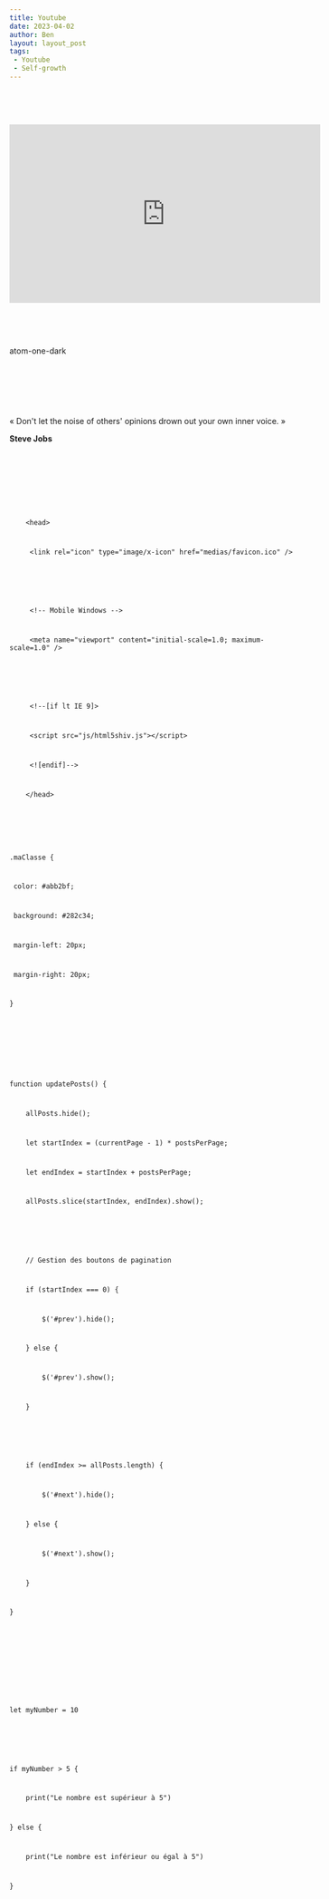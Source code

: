 ```yaml
---
title: Youtube
date: 2023-04-02
author: Ben
layout: layout_post
tags:
 - Youtube
 - Self-growth
---
```


<p class="p3"><br></p>
<p class="p3"><br></p>
<p class="p4"><iframe width="550" height="315" src="https://www.youtube-nocookie.com/embed/FDnH4NVKHco" title="YouTube video player" frameborder="0" allow="accelerometer; autoplay; clipboard-write; encrypted-media; gyroscope; picture-in-picture; web-share" allowfullscreen></iframe></p>
<p class="p3"><br></p>
<p class="p3"><br></p>
<p class="p5"><span class="s1">atom-one-dark</span></p>
<p class="p3"><br></p>
<p class="p3"><br></p>
<p class="p3"><br></p>
<div id="blockquote">
<p class="p5">« Don't let the noise of others' opinions drown out your own inner voice. »</p>
<p class="p5"><b>Steve Jobs</b></p>
</div>
<p class="p3"><br></p>
<p class="p3"><br></p>
<p class="p3"><br></p>
<pre class="hljs"><code class="language-html">
<p class="p5"><span class="Apple-converted-space">    </span>&lt;head&gt;</p>
<p class="p5"><span class="Apple-tab-span">	</span><span class="Apple-tab-span">	</span>&lt;link rel="icon" type="image/x-icon" href="medias/favicon.ico" /&gt;</p>
<p class="p3"><span class="Apple-tab-span">	</span><span class="Apple-tab-span">	</span></p>
<p class="p5"><span class="Apple-tab-span">	</span><span class="Apple-tab-span">	</span>&lt;!-- Mobile Windows --&gt;</p>
<p class="p5"><span class="Apple-tab-span">	</span><span class="Apple-tab-span">	</span>&lt;meta name="viewport" content="initial-scale=1.0; maximum-scale=1.0" /&gt;</p>
<p class="p3"><span class="Apple-tab-span">	</span><span class="Apple-tab-span">	</span></p>
<p class="p5"><span class="Apple-tab-span">	</span><span class="Apple-tab-span">	</span>&lt;!--[if lt IE 9]&gt;</p>
<p class="p5"><span class="Apple-tab-span">	</span><span class="Apple-tab-span">	</span>&lt;script src="js/html5shiv.js"&gt;&lt;/script&gt;</p>
<p class="p5"><span class="Apple-tab-span">	</span><span class="Apple-tab-span">	</span>&lt;![endif]--&gt;</p>
<p class="p5"><span class="Apple-converted-space">    </span>&lt;/head&gt;</p>
</code></pre>
<p class="p3"><br></p>
<pre class="hljs"><code class="language-css">
<p class="p5">.maClasse {</p>
<p class="p5"><span class="Apple-tab-span">	</span>color: #abb2bf;</p>
<p class="p5"><span class="Apple-tab-span">	</span>background: #282c34;</p>
<p class="p5"><span class="Apple-tab-span">	</span>margin-left: 20px;</p>
<p class="p5"><span class="Apple-tab-span">	</span>margin-right: 20px;</p>
<p class="p5">}</p>
</code></pre>
<p class="p3"><br></p>
<p class="p3"><br></p>
<pre class="hljs"><code class="language-javascript">
<p class="p5">function updatePosts() {</p>
<p class="p5"><span class="Apple-converted-space">    </span>allPosts.hide();</p>
<p class="p5"><span class="Apple-converted-space">    </span>let startIndex = (currentPage - 1) * postsPerPage;</p>
<p class="p5"><span class="Apple-converted-space">    </span>let endIndex = startIndex + postsPerPage;</p>
<p class="p5"><span class="Apple-converted-space">    </span>allPosts.slice(startIndex, endIndex).show();</p>
<p class="p3"><br></p>
<p class="p5"><span class="Apple-converted-space">    </span>// Gestion des boutons de pagination</p>
<p class="p5"><span class="Apple-converted-space">    </span>if (startIndex === 0) {</p>
<p class="p5"><span class="Apple-converted-space">        </span>$('#prev').hide();</p>
<p class="p5"><span class="Apple-converted-space">    </span>} else {</p>
<p class="p5"><span class="Apple-converted-space">        </span>$('#prev').show();</p>
<p class="p5"><span class="Apple-converted-space">    </span>}</p>
<p class="p3"><br></p>
<p class="p5"><span class="Apple-converted-space">    </span>if (endIndex &gt;= allPosts.length) {</p>
<p class="p5"><span class="Apple-converted-space">        </span>$('#next').hide();</p>
<p class="p5"><span class="Apple-converted-space">    </span>} else {</p>
<p class="p5"><span class="Apple-converted-space">        </span>$('#next').show();</p>
<p class="p5"><span class="Apple-converted-space">    </span>}</p>
<p class="p5">}</p>
</code></pre>
<p class="p3"><br></p>
<p class="p3"><br></p>
<p class="p3"><br></p>
<pre class="hljs"><code class="language-swift">
<p class="p5">let myNumber = 10</p>
<p class="p3"><br></p>
<p class="p5">if myNumber &gt; 5 {</p>
<p class="p5"><span class="Apple-converted-space">    </span>print("Le nombre est supérieur à 5")</p>
<p class="p5">} else {</p>
<p class="p5"><span class="Apple-converted-space">    </span>print("Le nombre est inférieur ou égal à 5")</p>
<p class="p5">}</p>
</code></pre>


